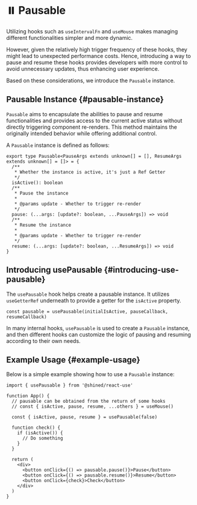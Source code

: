 # ⏸️ Pausable

Utilizing hooks such as `useIntervalFn` and `useMouse` makes managing different functionalities simpler and more dynamic.

However, given the relatively high trigger frequency of these hooks, they might lead to unexpected performance costs. Hence, introducing a way to pause and resume these hooks provides developers with more control to avoid unnecessary updates, thus enhancing user experience.

Based on these considerations, we introduce the `Pausable` instance.

## Pausable Instance \{#pausable-instance}

`Pausable` aims to encapsulate the abilities to pause and resume functionalities and provides access to the current active status without directly triggering component re-renders. This method maintains the originally intended behavior while offering additional control.

A `Pausable` instance is defined as follows:

```tsx
export type Pausable<PauseArgs extends unknown[] = [], ResumeArgs extends unknown[] = []> = {
  /**
   * Whether the instance is active, it's just a Ref Getter
   */
  isActive(): boolean
  /**
   * Pause the instance
   *
   * @params update - Whether to trigger re-render
   */
  pause: (...args: [update?: boolean, ...PauseArgs]) => void
  /**
   * Resume the instance
   *
   * @params update - Whether to trigger re-render
   */
  resume: (...args: [update?: boolean, ...ResumeArgs]) => void
}
```

## Introducing usePausable \{#introducing-use-pausable}

The `usePausable` hook helps create a pausable instance. It utilizes `useGetterRef` underneath to provide a getter for the `isActive` property.

```tsx
const pausable = usePausable(initialIsActive, pauseCallback, resumeCallback)
```

In many internal hooks, `usePausable` is used to create a `Pausable` instance, and then different hooks can customize the logic of pausing and resuming according to their own needs.

## Example Usage \{#example-usage}

Below is a simple example showing how to use a `Pausable` instance:

```tsx
import { usePausable } from '@shined/react-use'

function App() {
  // pausable can be obtained from the return of some hooks
  // const { isActive, pause, resume, ...others } = useMouse()

  const { isActive, pause, resume } = usePausable(false)

  function check() {
    if (isActive()) {
      // Do something
    }
  }

  return (
    <div>
      <button onClick={() => pausable.pause()}>Pause</button>
      <button onClick={() => pausable.resume()}>Resume</button>
      <button onClick={check}>Check</button>
    </div>
  )
}
```
